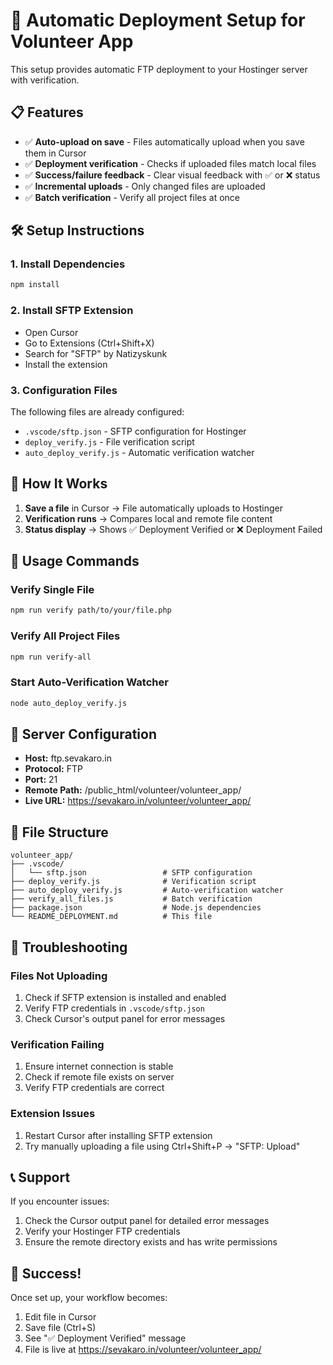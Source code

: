 # 🚀 Automatic Deployment Setup for Volunteer App

This setup provides automatic FTP deployment to your Hostinger server with verification.

## 📋 Features

- ✅ **Auto-upload on save** - Files automatically upload when you save them in Cursor
- ✅ **Deployment verification** - Checks if uploaded files match local files
- ✅ **Success/failure feedback** - Clear visual feedback with ✅ or ❌ status
- ✅ **Incremental uploads** - Only changed files are uploaded
- ✅ **Batch verification** - Verify all project files at once

## 🛠️ Setup Instructions

### 1. Install Dependencies
```bash
npm install
```

### 2. Install SFTP Extension
- Open Cursor
- Go to Extensions (Ctrl+Shift+X)
- Search for "SFTP" by Natizyskunk
- Install the extension

### 3. Configuration Files
The following files are already configured:
- `.vscode/sftp.json` - SFTP configuration for Hostinger
- `deploy_verify.js` - File verification script
- `auto_deploy_verify.js` - Automatic verification watcher

## 🎯 How It Works

1. **Save a file** in Cursor → File automatically uploads to Hostinger
2. **Verification runs** → Compares local and remote file content
3. **Status display** → Shows ✅ Deployment Verified or ❌ Deployment Failed

## 📖 Usage Commands

### Verify Single File
```bash
npm run verify path/to/your/file.php
```

### Verify All Project Files
```bash
npm run verify-all
```

### Start Auto-Verification Watcher
```bash
node auto_deploy_verify.js
```

## 🔧 Server Configuration

- **Host:** ftp.sevakaro.in
- **Protocol:** FTP
- **Port:** 21
- **Remote Path:** /public_html/volunteer/volunteer_app/
- **Live URL:** https://sevakaro.in/volunteer/volunteer_app/

## 📁 File Structure

```
volunteer_app/
├── .vscode/
│   └── sftp.json                 # SFTP configuration
├── deploy_verify.js              # Verification script
├── auto_deploy_verify.js         # Auto-verification watcher
├── verify_all_files.js           # Batch verification
├── package.json                  # Node.js dependencies
└── README_DEPLOYMENT.md          # This file
```

## 🚨 Troubleshooting

### Files Not Uploading
1. Check if SFTP extension is installed and enabled
2. Verify FTP credentials in `.vscode/sftp.json`
3. Check Cursor's output panel for error messages

### Verification Failing
1. Ensure internet connection is stable
2. Check if remote file exists on server
3. Verify FTP credentials are correct

### Extension Issues
1. Restart Cursor after installing SFTP extension
2. Try manually uploading a file using Ctrl+Shift+P → "SFTP: Upload"

## 📞 Support

If you encounter issues:
1. Check the Cursor output panel for detailed error messages
2. Verify your Hostinger FTP credentials
3. Ensure the remote directory exists and has write permissions

## 🎉 Success!

Once set up, your workflow becomes:
1. Edit file in Cursor
2. Save file (Ctrl+S)
3. See "✅ Deployment Verified" message
4. File is live at https://sevakaro.in/volunteer/volunteer_app/

